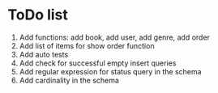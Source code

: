 # ToDo list

1. Add functions: add book, add user, add genre, add order
2. Add list of items for show order function
3. Add auto tests
4. Add check for successful empty insert queries
5. Add regular expression for status query in the schema
6. Add cardinality in the schema
